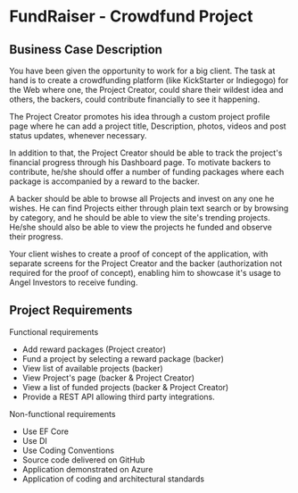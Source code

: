 <h1>FundRaiser - Crowdfund Project</h1>

<h2>Business Case Description</h2>
<p>You have been given the opportunity to work for a big client. The task at hand is to create a crowdfunding platform (like KickStarter or Indiegogo) for the Web where one, the Project Creator, could share their wildest idea and others, the backers, could contribute financially to see it happening.</p>
<p>The Project Creator promotes his idea through a custom project profile page where he can add a project title, Description, photos, videos and post status updates, whenever necessary.</p>
<p>In addition to that, the Project Creator should be able to track the project's financial progress through his Dashboard page. To motivate backers to contribute, he/she should offer a number of funding packages where each package is accompanied by a reward to the backer.</p>
<p>A backer should be able to browse all Projects and invest on any one he wishes. He can find Projects either through plain text search or by browsing by category, and he should be able to view the site's trending projects. He/she should also be able to view the projects he funded and observe their progress.</p>
<p>Your client wishes to create a proof of concept of the application, with separate screens for the Project Creator and the backer (authorization not required for the proof of concept), enabling him to showcase it's usage to Angel Investors to receive funding.</p>

<h2>Project Requirements</h2>
Functional requirements
<ul>
    <li>Add reward packages (Project creator)</li>
    <li>Fund a project by selecting a reward package (backer)</li>
    <li>View list of available projects (backer)</li>
    <li>View Project's page (backer & Project Creator)</li>
    <li>View a list of funded projects (backer & Project Creator)</li>
    <li>Provide a REST API allowing third party integrations.</li>
</ul> 
Non-functional requirements
<ul>
    <li>Use EF Core</li>
    <li>Use DI</li>
    <li>Use Coding Conventions</li>
    <li>Source code delivered on GitHub</li>
    <li>Application demonstrated on Azure</li>
    <li>Application of coding and architectural standards</li>
</ul> 

